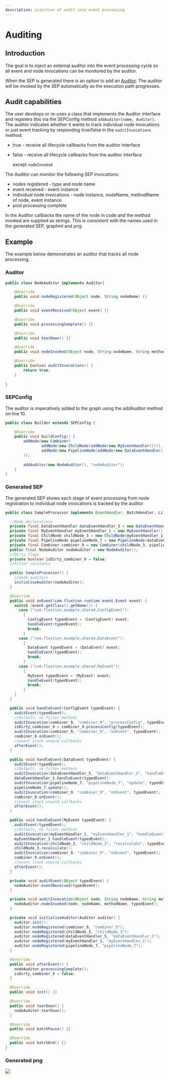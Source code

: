 ```yaml
---
description: injection of audit into event processing
---
```


# Auditing

## Introduction

The goal is to inject an external auditor into the event processing cycle so all event and node invocations can be monitored by the auditor. 

When the SEP is generated there is an option to add an [Auditor](https://github.com/v12technology/fluxtion/blob/master/api/src/main/java/com/fluxtion/runtime/audit/Auditor.java). The auditor will be invoked by the SEP automatically as the execution path progresses.

## Audit capabilities

The user develops or re-uses a class that implements the Auditor interface and registers this via the SEPConfig method `addAuditor(name, Auditor)`. The auditor indicates whether it wants to track individual node invocations or just event tracking by responding true/false in the `auditInvocations` method:

* true - receive all lifecycle callbacks from the auditor interface
* false - receive all lifecycle callbacks from the auditor interface

   except `nodeInvoked`

The Auditor can monitor the following SEP invocations:

* nodes registered - type and node name
* event received - event instance
* individual node invocations -  node instance, nodeName, methodName of node, event instance
* post processing complete

In the Auditor callbacks the name of the node in code and the method invoked are supplied as strings. This is consistent with the names used in the generated SEP, graphml and png.

## Example

The example below demonstrates an auditor that tracks all node processing.

### Auditor

```java
public class NodeAuditor implements Auditor{

    @Override
    public void nodeRegistered(Object node, String nodeName) {}

    @Override
    public void eventReceived(Object event) {}

    @Override
    public void processingComplete() {}

    @Override
    public void tearDown() {}

    @Override
    public void nodeInvoked(Object node, String nodeName, String methodName, Object event) {}

    @Override
    public boolean auditInvocations() {
        return true;
    }
    
}
```

### SEPConfig

The auditor is imperatively added to the graph using the addAuditor method on line 10.

```java
public class Builder extends SEPConfig {

    @Override
    public void buildConfig() {
        addNode(new Combiner( 
                addNode(new ChildNode(addNode(new MyEventHandler()))),
                addNode(new PipelineNode(addNode(new DataEventHandler())))
        ));
        
        addAuditor(new NodeAuditor(), "nodeAuditor");
    }
}
```

### Generated SEP

The generated SEP shows each stage of event processing from node registration to individual node invocations is tracked by the auditor

```java
public class SampleProcessor implements EventHandler, BatchHandler, Lifecycle {

  //Node declarations
  private final DataEventHandler dataEventHandler_5 = new DataEventHandler();
  private final MyEventHandler myEventHandler_1 = new MyEventHandler();
  private final ChildNode childNode_3 = new ChildNode(myEventHandler_1);
  private final PipelineNode pipelineNode_7 = new PipelineNode(dataEventHandler_5);
  private final Combiner combiner_9 = new Combiner(childNode_3, pipelineNode_7);
  public final NodeAuditor nodeAuditor = new NodeAuditor();
  //Dirty flags
  private boolean isDirty_combiner_9 = false;
  //Filter constants

  public SampleProcessor() {
    //node auditors
    initialiseAuditor(nodeAuditor);
  }

  @Override
  public void onEvent(com.fluxtion.runtime.event.Event event) {
    switch (event.getClass().getName()) {
      case ("com.fluxtion.example.shared.ConfigEvent"):
        {
          ConfigEvent typedEvent = (ConfigEvent) event;
          handleEvent(typedEvent);
          break;
        }
      case ("com.fluxtion.example.shared.DataEvent"):
        {
          DataEvent typedEvent = (DataEvent) event;
          handleEvent(typedEvent);
          break;
        }
      case ("com.fluxtion.example.shared.MyEvent"):
        {
          MyEvent typedEvent = (MyEvent) event;
          handleEvent(typedEvent);
          break;
        }
    }
  }

  public void handleEvent(ConfigEvent typedEvent) {
    auditEvent(typedEvent);
    //Default, no filter methods
    auditInvocation(combiner_9, "combiner_9", "processConfig", typedEvent);
    isDirty_combiner_9 = combiner_9.processConfig(typedEvent);
    auditInvocation(combiner_9, "combiner_9", "onEvent", typedEvent);
    combiner_9.onEvent();
    //event stack unwind callbacks
    afterEvent();
  }

  public void handleEvent(DataEvent typedEvent) {
    auditEvent(typedEvent);
    //Default, no filter methods
    auditInvocation(dataEventHandler_5, "dataEventHandler_5", "handleEvent", typedEvent);
    dataEventHandler_5.handleEvent(typedEvent);
    auditInvocation(pipelineNode_7, "pipelineNode_7", "update", typedEvent);
    pipelineNode_7.update();
    auditInvocation(combiner_9, "combiner_9", "onEvent", typedEvent);
    combiner_9.onEvent();
    //event stack unwind callbacks
    afterEvent();
  }

  public void handleEvent(MyEvent typedEvent) {
    auditEvent(typedEvent);
    //Default, no filter methods
    auditInvocation(myEventHandler_1, "myEventHandler_1", "handleEvent", typedEvent);
    myEventHandler_1.handleEvent(typedEvent);
    auditInvocation(childNode_3, "childNode_3", "recalculate", typedEvent);
    childNode_3.recalculate();
    auditInvocation(combiner_9, "combiner_9", "onEvent", typedEvent);
    combiner_9.onEvent();
    //event stack unwind callbacks
    afterEvent();
  }

  private void auditEvent(Object typedEvent) {
    nodeAuditor.eventReceived(typedEvent);
  }

  private void auditInvocation(Object node, String nodeName, String methodName, Object typedEvent) {
    nodeAuditor.nodeInvoked(node, nodeName, methodName, typedEvent);
  }

  private void initialiseAuditor(Auditor auditor) {
    auditor.init();
    auditor.nodeRegistered(combiner_9, "combiner_9");
    auditor.nodeRegistered(childNode_3, "childNode_3");
    auditor.nodeRegistered(dataEventHandler_5, "dataEventHandler_5");
    auditor.nodeRegistered(myEventHandler_1, "myEventHandler_1");
    auditor.nodeRegistered(pipelineNode_7, "pipelineNode_7");
  }

  @Override
  public void afterEvent() {
    nodeAuditor.processingComplete();
    isDirty_combiner_9 = false;
  }

  @Override
  public void init() {}

  @Override
  public void tearDown() {
    nodeAuditor.tearDown();
  }

  @Override
  public void batchPause() {}

  @Override
  public void batchEnd() {}
}

```

### Generated png

![](../.gitbook/assets/sampleprocessor%20%2810%29.png)


